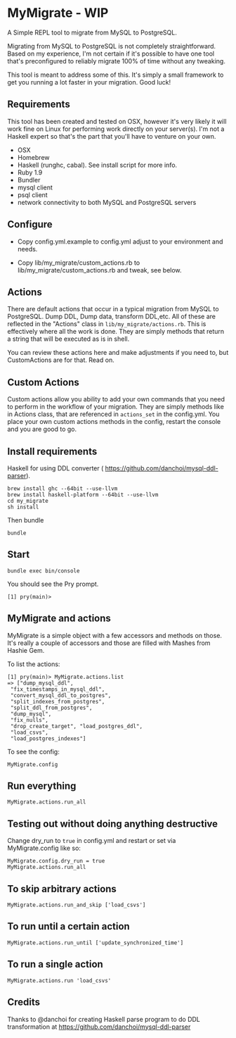# MyMigrate - WIP

A Simple REPL tool to migrate from MySQL to PostgreSQL. 

Migrating from MySQL to PostgreSQL is not completely straightforward. Based on my
experience, I'm not certain if it's possible to have one tool that's
preconfigured to reliably migrate 100% of time without any tweaking. 

This tool is meant to address some of this. It's simply a small
framework to get you running a lot faster in your migration. Good luck!

## Requirements

This tool has been created and tested on OSX, however it's very likely
it will work fine on Linux for performing work directly on your
server(s). I'm not a Haskell expert so that's the part that you'll have
to venture on your own.

* OSX
* Homebrew
* Haskell (runghc, cabal). See install script for more info.
* Ruby 1.9
* Bundler 
* mysql client
* psql client
* network connectivity to both MySQL and PostgreSQL servers


## Configure

* Copy config.yml.example to config.yml adjust to your environment and needs. 

* Copy lib/my_migrate/custom_actions.rb to lib/my_migrate/custom_actions.rb and tweak, see below.

## Actions

There are default actions that occur in a typical migration from MySQL
to PostgreSQL. Dump DDL, Dump data, transform DDL,etc. All of these are
reflected in the "Actions" class in ``lib/my_migrate/actions.rb``. This is
effectively where all the work is done. They are simply methods that
return a string that will be executed as is in shell.

You can review these actions here and make adjustments if you need to,
but CustomActions are for that. Read on.

## Custom Actions

Custom actions allow you ability to add your own commands that you need
to perform in the workflow of your migration. They are simply methods
like in Actions class, that are referenced in ``actions_set`` in the
config.yml. You place your own custom actions methods in the config,
restart the console and you are good to go. 


## Install requirements

Haskell for using DDL converter ( https://github.com/danchoi/mysql-ddl-parser).

    brew install ghc --64bit --use-llvm
    brew install haskell-platform --64bit --use-llvm
    cd my_migrate
    sh install 

Then bundle

    bundle

## Start

    bundle exec bin/console

You should see the Pry prompt.

    [1] pry(main)> 

## MyMigrate and actions

MyMigrate is a simple object with a few accessors and methods on those.
It's really a couple of accessors and those are filled with Mashes from
Hashie Gem.

To list the actions: 

    [1] pry(main)> MyMigrate.actions.list
    => ["dump_mysql_ddl",
     "fix_timestamps_in_mysql_ddl",
     "convert_mysql_ddl_to_postgres",
     "split_indexes_from_postgres",
     "split_ddl_from_postgres",
     "dump_mysql",
     "fix_nulls",
     "drop_create_target", "load_postgres_ddl",
     "load_csvs",
     "load_postgres_indexes"]

To see the config:

    MyMigrate.config

## Run everything

    MyMigrate.actions.run_all

## Testing out without doing anything destructive

Change dry_run to ``true`` in config.yml and restart or set via
MyMigrate.config like so: 

    MyMigrate.config.dry_run = true
    MyMigrate.actions.run_all

## To skip arbitrary actions

    MyMigrate.actions.run_and_skip ['load_csvs']

## To run until a certain action

    MyMigrate.actions.run_until ['update_synchronized_time']

## To run a single action

    MyMigrate.actions.run 'load_csvs'

## Credits

Thanks to @danchoi for creating Haskell parse program to do DDL
transformation at https://github.com/danchoi/mysql-ddl-parser

